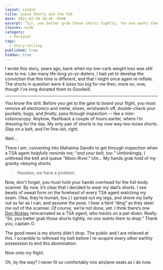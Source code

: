 ```yaml
---
layout: single
title: Loose Shorts and the TSA
date: 2021-02-20 18:45 -0500
excerpt: “Sir, you better grab those shorts tightly, *no one wants them to drop*.” Thank you, captain O.
classes: wide
category: 
  - Personal
tags: 
  - Story-telling
published: true
hidden: true
---
```


I wrote this story, years ago, back when my low-carb weight loss was still new to me. Like many life-long yo-yo dieters, I had yet to develop the conviction that this time is different, and that I might once again re-inflate. The shorts in question were 4 sizes too big for me then, more so, now, though I've long donated them to Goodwill.

----

You know the drill. Before you get to the gate to board your flight, you must remove all electronics and metal, shoes, wristwatch off, double-check your pockets, bags, and *finally,* pass through inspection -- like a mini-colonoscopy. Anyhow, flashback a couple of hours earlier, where I’m dressing for the day. My only pair of shorts is my now way-too-loose shorts. Slap on a belt, and I’m fine-ish, right. 

Well… 

There I am, converting into Mahatma Gandhi to get through inspection when a TSA agent *helpfully* reminds me; “*and your belt, too.*” Unthinkingly, I unthread the belt and queue "Moon River." Um… My hands grab hold of my gravity-obeying shorts. 

> Houston, we have a problem. 

Now, don't forget, you must hold your hands overhead for the full-body scanner. By now, it’s clear that I decided to wear my dad’s shorts. I see beads of sweat form on the forehead of every TSA agent watching my exam. (Yea, they’re human, too.) I spread out my legs, and shove my belly out as far as I can, and assume the pose. I hear a faint “ding” as they steer me out of the scanner. *Of course,* we’re not done, yet. I think there’s one [Don Rickles](https://en.wikipedia.org/wiki/Don_Rickles) reincarnated as a TSA agent, who insists on a pat-down. Really. “Sir, you better grab those shorts tightly, *no one wants them to drop*.” Thank you, captain O.

The good news is my shorts didn’t drop. The public and I are relieved at this. I scramble to rethread my belt before I re-acquire every other earthly possession to end this abomination.

Now onto my flight. 

Oh, by the way? I never fit so comfortably into airplane seats as I do now.
